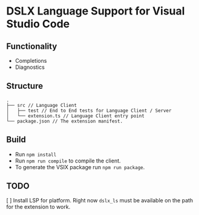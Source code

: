 # DSLX Language Support for Visual Studio Code

## Functionality

- Completions
- Diagnostics

## Structure

```
.
├── src // Language Client
│   ├── test // End to End tests for Language Client / Server
│   └── extension.ts // Language Client entry point
└── package.json // The extension manifest.
```

## Build

- Run `npm install`
- Run `npm run compile` to compile the client.
- To generate the VSIX package run `npm run package`.

## TODO

[ ] Install LSP for platform. Right now `dslx_ls` must be available on the path for the extension to work.
